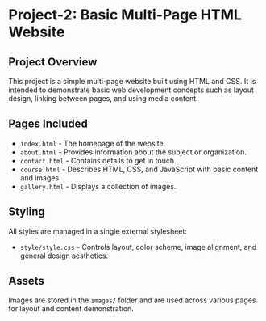 # Project-2: Basic Multi-Page HTML Website

## Project Overview

This project is a simple multi-page website built using HTML and CSS. It is intended to demonstrate basic web development concepts such as layout design, linking between pages, and using media content.

## Pages Included

- `index.html` - The homepage of the website.
- `about.html` - Provides information about the subject or organization.
- `contact.html` - Contains details to get in touch.
- `course.html` - Describes HTML, CSS, and JavaScript with basic content and images.
- `gallery.html` - Displays a collection of images.

## Styling

All styles are managed in a single external stylesheet:
- `style/style.css` - Controls layout, color scheme, image alignment, and general design aesthetics.

## Assets

Images are stored in the `images/` folder and are used across various pages for layout and content demonstration.


